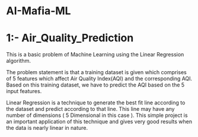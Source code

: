 # AI-Mafia-ML
#                                  1:- Air_Quality_Prediction
This is a basic problem of Machine Learning using the Linear Regression algorithm.

The problem statement is that a training dataset is given which comprises of 5 features which affect Air Quality Index(AQI) and the corresponding AQI. Based on this training dataset, we have to predict the AQI based on the 5 input features.

Linear Regression is a technique to generate the best fit line according to the dataset and predict according to that line. This line may have any number of dimensions ( 5 Dimensional in this case ). This simple project is an important application of this technique and gives very good results when the data is nearly linear in nature.
